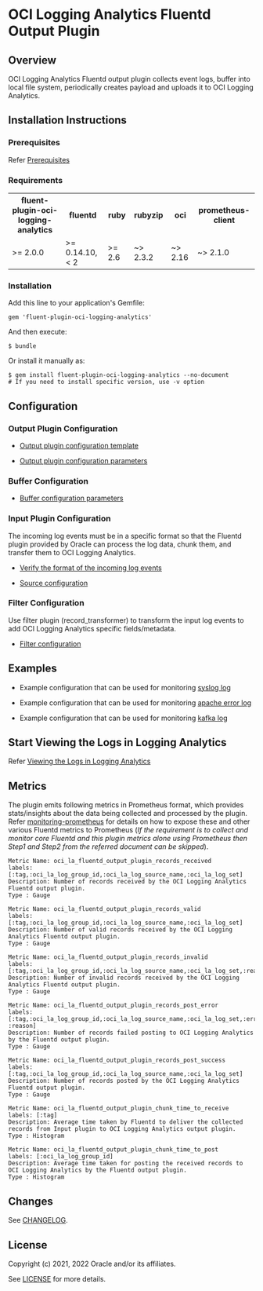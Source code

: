 # OCI Logging Analytics Fluentd Output Plugin


## Overview

OCI Logging Analytics Fluentd output plugin collects event logs, buffer into local file system, periodically creates payload and uploads it to OCI Logging Analytics.

## Installation Instructions

### Prerequisites

Refer [Prerequisites](https://docs.oracle.com/en/learn/oci_logging_analytics_fluentd/#prerequisites)

### Requirements

<table>
  <tr>
    <th>fluent-plugin-oci-logging-analytics</th>
    <th>fluentd</th>
    <th>ruby</th>
    <th>rubyzip</th>
    <th>oci</th>
    <th>prometheus-client</th>
  </tr>
  <tr>
    <td>>= 2.0.0</td>
    <td>>= 0.14.10, < 2 </td>
    <td>>= 2.6</td>
    <td>~> 2.3.2 </td>
    <td>~> 2.16</td>
    <td>~> 2.1.0</td>
  </tr>
</table>

### Installation

Add this line to your application's Gemfile:

    gem 'fluent-plugin-oci-logging-analytics'
   
And then execute:

    $ bundle
   
Or install it manually as:

    $ gem install fluent-plugin-oci-logging-analytics --no-document
    # If you need to install specific version, use -v option
   

## Configuration
 
### Output Plugin Configuration

   - [Output plugin configuration template](https://docs.oracle.com/en/learn/oci_logging_analytics_fluentd/#create-the-fluentd-configuration-file)

   - [Output plugin configuration parameters](https://docs.oracle.com/en/learn/oci_logging_analytics_fluentd/#output-plugin-configuration-parameters)

### Buffer Configuration

   - [Buffer configuration parameters](https://docs.oracle.com/en/learn/oci_logging_analytics_fluentd/#buffer-configuration-parameters)

### Input Plugin Configuration 

The incoming log events must be in a specific format so that the Fluentd plugin provided by Oracle can process the log data, chunk them, and transfer them to OCI Logging Analytics.
 
   - [Verify the format of the incoming log events](https://docs.oracle.com/en/learn/oci_logging_analytics_fluentd/#verify-the-format-of-the-incoming-log-events)
   
   - [Source configuration](https://docs.oracle.com/en/learn/oci_logging_analytics_fluentd/#source--input-plugin-configuration)

### Filter Configuration

Use filter plugin (record_transformer) to transform the input log events to add OCI Logging Analytics specific fields/metadata.

   - [Filter configuration](https://docs.oracle.com/en/learn/oci_logging_analytics_fluentd/#filter-configuration)


## Examples

   - Example configuration that can be used for monitoring [syslog log](examples/syslog.conf)

   - Example configuration that can be used for monitoring [apache error log](examples/apache.conf)

   - Example configuration that can be used for monitoring [kafka log](examples/kafka.conf)

## Start Viewing the Logs in Logging Analytics

Refer [Viewing the Logs in Logging Analytics](https://docs.oracle.com/en/learn/oci_logging_analytics_fluentd/#start-viewing-the-logs-in-logging-analytics)

## Metrics

The plugin emits following metrics in Prometheus format, which provides stats/insights about the data being collected and processed by the plugin. Refer [monitoring-prometheus](https://docs.fluentd.org/monitoring-fluentd/monitoring-prometheus) for details on how to expose these and other various Fluentd metrics to Prometheus (*If the requirement is to collect and monitor core Fluentd and this plugin metrics alone using Prometheus then Step1 and Step2 from the referred document can be skipped*).

    Metric Name: oci_la_fluentd_output_plugin_records_received 
    labels: [:tag,:oci_la_log_group_id,:oci_la_log_source_name,:oci_la_log_set]
    Description: Number of records received by the OCI Logging Analytics Fluentd output plugin.
    Type : Gauge

    Metric Name: oci_la_fluentd_output_plugin_records_valid 
    labels: [:tag,:oci_la_log_group_id,:oci_la_log_source_name,:oci_la_log_set]
    Description: Number of valid records received by the OCI Logging Analytics Fluentd output plugin.
    Type : Gauge 
    
    Metric Name: oci_la_fluentd_output_plugin_records_invalid 
    labels: [:tag,:oci_la_log_group_id,:oci_la_log_source_name,:oci_la_log_set,:reason]
    Description: Number of invalid records received by the OCI Logging Analytics Fluentd output plugin. 
    Type : Gauge
    
    Metric Name: oci_la_fluentd_output_plugin_records_post_error 
    labels: [:tag,:oci_la_log_group_id,:oci_la_log_source_name,:oci_la_log_set,:error_code, :reason]
    Description: Number of records failed posting to OCI Logging Analytics by the Fluentd output plugin.
    Type : Gauge
        
    Metric Name: oci_la_fluentd_output_plugin_records_post_success 
    labels: [:tag,:oci_la_log_group_id,:oci_la_log_source_name,:oci_la_log_set]
    Description: Number of records posted by the OCI Logging Analytics Fluentd output plugin. 
    Type : Gauge  
  
    Metric Name: oci_la_fluentd_output_plugin_chunk_time_to_receive
    labels: [:tag]
    Description: Average time taken by Fluentd to deliver the collected records from Input plugin to OCI Logging Analytics output plugin.
    Type : Histogram  
    
    Metric Name: oci_la_fluentd_output_plugin_chunk_time_to_post 
    labels: [:oci_la_log_group_id]
    Description: Average time taken for posting the received records to OCI Logging Analytics by the Fluentd output plugin.
    Type : Histogram


## Changes

See [CHANGELOG](CHANGELOG.md).

## License

Copyright (c) 2021, 2022  Oracle and/or its affiliates.

See [LICENSE](LICENSE.txt) for more details.

